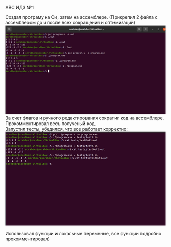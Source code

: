 АВС ИДЗ №1 

Создал програму на Си, затем на ассемблере.  (Прикрепил 2 файла с ассемблером до и после всех сокращений и оптимизаций)
![image](/static/asm.jpg)  
За счет флагов и ручного редактирования сократил код на ассемблере.  
Прокомментировал весь полученый код.  
Запустил тесты, убедился, что все работает корректно:  
![image](/static/tests.jpg)

Использовал функции и локальные перемнные, все функции подробно прокомментировал)

